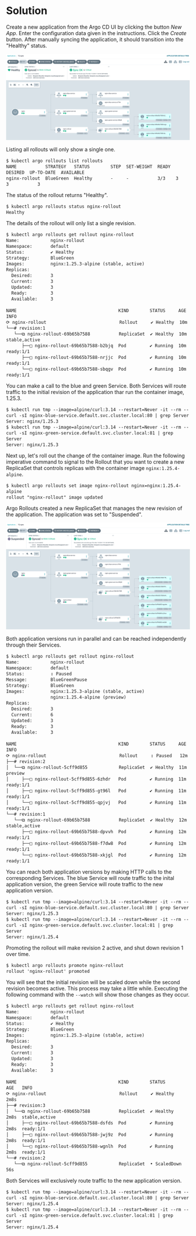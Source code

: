 # Solution

Create a new application from the Argo CD UI by clicking the button _New App_. Enter the configuration data given in the instructions. Click the _Create_ button. After manually syncing the application, it should transition into the "Healthy" status.

![blue-green-initial-ui](./imgs/blue-green-initial-ui.png)

Listing all rollouts will only show a single one.

```
$ kubectl argo rollouts list rollouts
NAME           STRATEGY   STATUS        STEP  SET-WEIGHT  READY  DESIRED  UP-TO-DATE  AVAILABLE
nginx-rollout  BlueGreen  Healthy       -     -           3/3    3        3           3
```

The status of the rollout returns "Healthy".

```
$ kubectl argo rollouts status nginx-rollout
Healthy
```

The details of the rollout will only list a single revision.

```
$ kubectl argo rollouts get rollout nginx-rollout
Name:            nginx-rollout
Namespace:       default
Status:          ✔ Healthy
Strategy:        BlueGreen
Images:          nginx:1.25.3-alpine (stable, active)
Replicas:
  Desired:       3
  Current:       3
  Updated:       3
  Ready:         3
  Available:     3

NAME                                       KIND        STATUS     AGE  INFO
⟳ nginx-rollout                            Rollout     ✔ Healthy  10m
└──# revision:1
   └──⧉ nginx-rollout-69b65b7588           ReplicaSet  ✔ Healthy  10m  stable,active
      ├──□ nginx-rollout-69b65b7588-b2bjq  Pod         ✔ Running  10m  ready:1/1
      ├──□ nginx-rollout-69b65b7588-nrjjc  Pod         ✔ Running  10m  ready:1/1
      └──□ nginx-rollout-69b65b7588-sbqgv  Pod         ✔ Running  10m  ready:1/1
```

You can make a call to the blue and green Service. Both Services will route traffic to the initial revision of the application thar run the container image, 1.25.3.

```
$ kubectl run tmp --image=alpine/curl:3.14 --restart=Never -it --rm -- curl -sI nginx-blue-service.default.svc.cluster.local:80 | grep Server
Server: nginx/1.25.3
$ kubectl run tmp --image=alpine/curl:3.14 --restart=Never -it --rm -- curl -sI nginx-green-service.default.svc.cluster.local:81 | grep Server
Server: nginx/1.25.3
```

Next up, let's roll out the change of the container image. Run the following imperative command to signal to the Rollout that you want to create a new ReplicaSet that controls replicas with the container image `nginx:1.25.4-alpine`.

```
$ kubectl argo rollouts set image nginx-rollout nginx=nginx:1.25.4-alpine
rollout "nginx-rollout" image updated
```

Argo Rollouts created a new ReplicaSet that manages the new revision of the application. The application was set to "Suspended".

![blue-green-rolled-out-suspended-ui](./imgs/blue-green-rolled-out-suspended-ui.png)

Both application versions run in parallel and can be reached independently through their Services.

```
$ kubectl argo rollouts get rollout nginx-rollout
Name:            nginx-rollout
Namespace:       default
Status:          ॥ Paused
Message:         BlueGreenPause
Strategy:        BlueGreen
Images:          nginx:1.25.3-alpine (stable, active)
                 nginx:1.25.4-alpine (preview)
Replicas:
  Desired:       3
  Current:       6
  Updated:       3
  Ready:         3
  Available:     3

NAME                                       KIND        STATUS     AGE  INFO
⟳ nginx-rollout                            Rollout     ॥ Paused   12m
├──# revision:2
│  └──⧉ nginx-rollout-5cff9d855            ReplicaSet  ✔ Healthy  11m  preview
│     ├──□ nginx-rollout-5cff9d855-6zhdr   Pod         ✔ Running  11m  ready:1/1
│     ├──□ nginx-rollout-5cff9d855-gt96l   Pod         ✔ Running  11m  ready:1/1
│     └──□ nginx-rollout-5cff9d855-qpjvj   Pod         ✔ Running  11m  ready:1/1
└──# revision:1
   └──⧉ nginx-rollout-69b65b7588           ReplicaSet  ✔ Healthy  12m  stable,active
      ├──□ nginx-rollout-69b65b7588-dpvvh  Pod         ✔ Running  12m  ready:1/1
      ├──□ nginx-rollout-69b65b7588-f7dw8  Pod         ✔ Running  12m  ready:1/1
      └──□ nginx-rollout-69b65b7588-xkjgl  Pod         ✔ Running  12m  ready:1/1
```

You can reach both application versions by making HTTP calls to the corresponding Services. The blue Service will route traffic to the inital application version, the green Service will route traffic to the new application version.

```
$ kubectl run tmp --image=alpine/curl:3.14 --restart=Never -it --rm -- curl -sI nginx-blue-service.default.svc.cluster.local:80 | grep Server
Server: nginx/1.25.3
$ kubectl run tmp --image=alpine/curl:3.14 --restart=Never -it --rm -- curl -sI nginx-green-service.default.svc.cluster.local:81 | grep Server
Server: nginx/1.25.4
```

Promoting the rollout will make revision 2 active, and shut down revision 1 over time.

```
$ kubectl argo rollouts promote nginx-rollout
rollout 'nginx-rollout' promoted
```

You will see that the initial revision will be scaled down while the second revision becomes active. This process may take a little while. Executing the following command with the `--watch` will show those changes as they occur.

```
$ kubectl argo rollouts get rollout nginx-rollout
Name:            nginx-rollout
Namespace:       default
Status:          ✔ Healthy
Strategy:        BlueGreen
Images:          nginx:1.25.3-alpine (stable, active)
Replicas:
  Desired:       3
  Current:       3
  Updated:       3
  Ready:         3
  Available:     3

NAME                                       KIND        STATUS        AGE   INFO
⟳ nginx-rollout                            Rollout     ✔ Healthy     2m8s
├──# revision:3
│  └──⧉ nginx-rollout-69b65b7588           ReplicaSet  ✔ Healthy     2m8s  stable,active
│     ├──□ nginx-rollout-69b65b7588-dsfds  Pod         ✔ Running     2m8s  ready:1/1
│     ├──□ nginx-rollout-69b65b7588-jwj9z  Pod         ✔ Running     2m8s  ready:1/1
│     └──□ nginx-rollout-69b65b7588-wgnlh  Pod         ✔ Running     2m8s  ready:1/1
└──# revision:2
   └──⧉ nginx-rollout-5cff9d855            ReplicaSet  • ScaledDown  56s
```

Both Services will exclusively route traffic to the new application version.

```
$ kubectl run tmp --image=alpine/curl:3.14 --restart=Never -it --rm -- curl -sI nginx-blue-service.default.svc.cluster.local:80 | grep Server
Server: nginx/1.25.4
$ kubectl run tmp --image=alpine/curl:3.14 --restart=Never -it --rm -- curl -sI nginx-green-service.default.svc.cluster.local:81 | grep Server
Server: nginx/1.25.4
```
